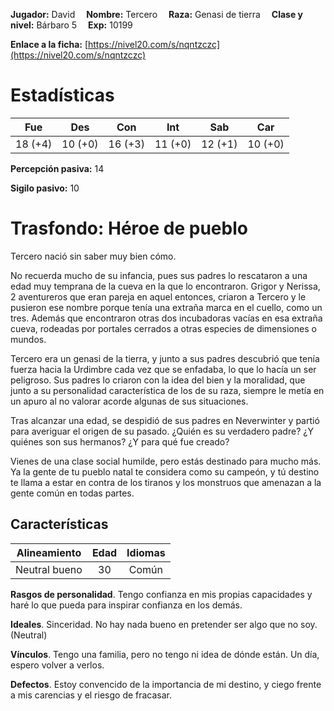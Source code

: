 **Jugador:** David  &emsp;**Nombre:** Tercero &emsp;**Raza:** Genasi de tierra &emsp;**Clase y nivel:** Bárbaro 5 &emsp;**Exp:** 10199

**Enlace a la ficha:** [https://nivel20.com/s/nqntzczc](https://nivel20.com/s/nqntzczc)

# Estadísticas

| Fue     | Des     | Con     | Int    | Sab     | Car    |
|---------|---------|---------|--------|---------|--------|
| 18 (+4) | 10 (+0) | 16 (+3) | 11 (+0) | 12 (+1) | 10 (+0) |

**Percepción pasiva:** 14

**Sigilo pasivo:** 10

# Trasfondo: Héroe de pueblo

Tercero nació sin saber muy bien cómo.

No recuerda mucho de su infancia, pues sus padres lo rescataron a una edad muy temprana de la cueva en la que lo encontraron. Grigor y Nerissa, 2 aventureros que eran pareja en aquel entonces, criaron a Tercero y le pusieron ese nombre porque tenía una extraña marca en el cuello, como un tres. Además que encontraron otras dos incubadoras vacías en esa extraña cueva, rodeadas por portales cerrados a otras especies de dimensiones o mundos.

Tercero era un genasi de la tierra, y junto a sus padres descubrió que tenía fuerza hacia la Urdimbre cada vez que se enfadaba, lo que lo hacía un ser peligroso. Sus padres lo criaron con la idea del bien y la moralidad, que junto a su personalidad característica de los de su raza, siempre le metía en un apuro al no valorar acorde algunas de sus situaciones.

Tras alcanzar una edad, se despidió de sus padres en Neverwinter y partió para averiguar el origen de su pasado. ¿Quién es su verdadero padre? ¿Y quiénes son sus hermanos? ¿Y para qué fue creado?

Vienes de una clase social humilde, pero estás destinado para mucho más. Ya la gente de tu pueblo natal te considera como su campeón, y tú destino te llama a estar en contra de los tiranos y los monstruos que amenazan a la gente común en todas partes.

## Características

| Alineamiento | Edad | Idiomas |
|:---------:|:---------:|:---------:|
| Neutral bueno | 30 | Común |

**Rasgos de personalidad**. Tengo confianza en mis propias capacidades y haré lo que pueda para inspirar confianza en los demás.

**Ideales**. Sinceridad. No hay nada bueno en pretender ser algo que no soy. (Neutral)

**Vínculos**. Tengo una familia, pero no tengo ni idea de dónde están. Un día, espero volver a verlos.

**Defectos**. Estoy convencido de la importancia de mi destino, y ciego frente a mis carencias y el riesgo de fracasar.
